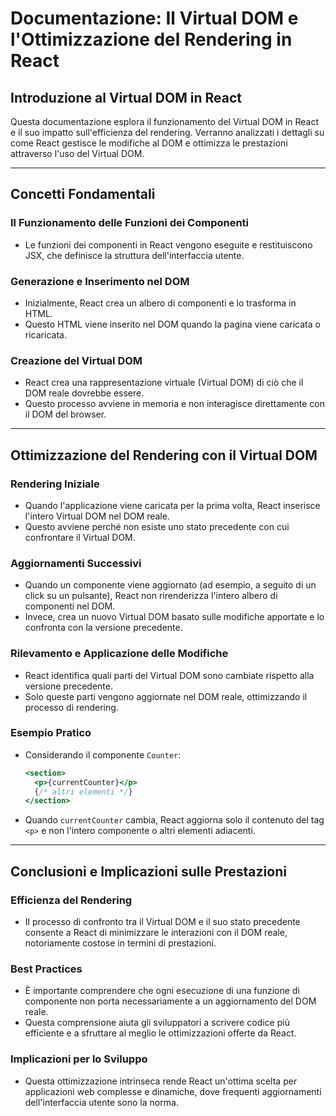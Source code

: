 # Documentazione: Il Virtual DOM e l'Ottimizzazione del Rendering in React

## Introduzione al Virtual DOM in React

Questa documentazione esplora il funzionamento del Virtual DOM in React e il suo impatto sull'efficienza del rendering. Verranno analizzati i dettagli su come React gestisce le modifiche al DOM e ottimizza le prestazioni attraverso l'uso del Virtual DOM.

---

## Concetti Fondamentali

### Il Funzionamento delle Funzioni dei Componenti

- Le funzioni dei componenti in React vengono eseguite e restituiscono JSX, che definisce la struttura dell'interfaccia utente.

### Generazione e Inserimento nel DOM

- Inizialmente, React crea un albero di componenti e lo trasforma in HTML.
- Questo HTML viene inserito nel DOM quando la pagina viene caricata o ricaricata.

### Creazione del Virtual DOM

- React crea una rappresentazione virtuale (Virtual DOM) di ciò che il DOM reale dovrebbe essere.
- Questo processo avviene in memoria e non interagisce direttamente con il DOM del browser.

---

## Ottimizzazione del Rendering con il Virtual DOM

### Rendering Iniziale

- Quando l'applicazione viene caricata per la prima volta, React inserisce l'intero Virtual DOM nel DOM reale.
- Questo avviene perché non esiste uno stato precedente con cui confrontare il Virtual DOM.

### Aggiornamenti Successivi

- Quando un componente viene aggiornato (ad esempio, a seguito di un click su un pulsante), React non rirenderizza l'intero albero di componenti nel DOM.
- Invece, crea un nuovo Virtual DOM basato sulle modifiche apportate e lo confronta con la versione precedente.

### Rilevamento e Applicazione delle Modifiche

- React identifica quali parti del Virtual DOM sono cambiate rispetto alla versione precedente.
- Solo queste parti vengono aggiornate nel DOM reale, ottimizzando il processo di rendering.

### Esempio Pratico

- Considerando il componente `Counter`:

  ```jsx
  <section>
    <p>{currentCounter}</p>
    {/* altri elementi */}
  </section>
  ```

- Quando `currentCounter` cambia, React aggiorna solo il contenuto del tag `<p>` e non l'intero componente o altri elementi adiacenti.

---

## Conclusioni e Implicazioni sulle Prestazioni

### Efficienza del Rendering

- Il processo di confronto tra il Virtual DOM e il suo stato precedente consente a React di minimizzare le interazioni con il DOM reale, notoriamente costose in termini di prestazioni.

### Best Practices

- È importante comprendere che ogni esecuzione di una funzione di componente non porta necessariamente a un aggiornamento del DOM reale.
- Questa comprensione aiuta gli sviluppatori a scrivere codice più efficiente e a sfruttare al meglio le ottimizzazioni offerte da React.

### Implicazioni per lo Sviluppo

- Questa ottimizzazione intrinseca rende React un'ottima scelta per applicazioni web complesse e dinamiche, dove frequenti aggiornamenti dell'interfaccia utente sono la norma.
